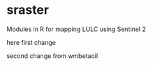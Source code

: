 # sraster
Modules in R for mapping LULC using Sentinel 2


here first change


second change from wmbetaoil
